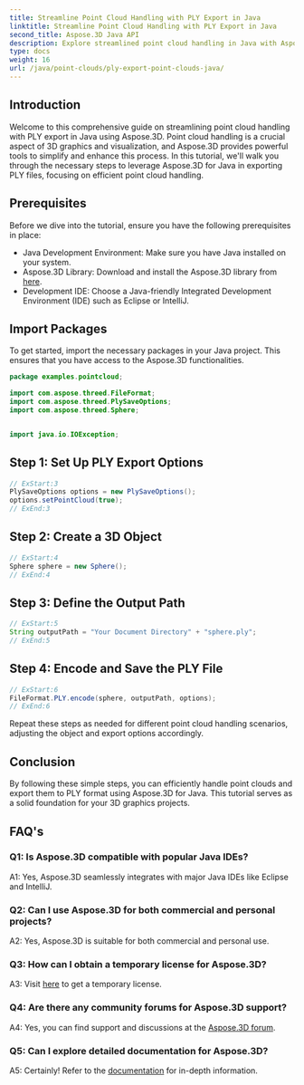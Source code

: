 ```yaml
---
title: Streamline Point Cloud Handling with PLY Export in Java
linktitle: Streamline Point Cloud Handling with PLY Export in Java
second_title: Aspose.3D Java API
description: Explore streamlined point cloud handling in Java with Aspose.3D. Learn to export PLY files effortlessly. Boost your 3D graphics projects with our step-by-step guide.
type: docs
weight: 16
url: /java/point-clouds/ply-export-point-clouds-java/
---
```

## Introduction

Welcome to this comprehensive guide on streamlining point cloud handling with PLY export in Java using Aspose.3D. Point cloud handling is a crucial aspect of 3D graphics and visualization, and Aspose.3D provides powerful tools to simplify and enhance this process. In this tutorial, we'll walk you through the necessary steps to leverage Aspose.3D for Java in exporting PLY files, focusing on efficient point cloud handling.

## Prerequisites

Before we dive into the tutorial, ensure you have the following prerequisites in place:

- Java Development Environment: Make sure you have Java installed on your system.
- Aspose.3D Library: Download and install the Aspose.3D library from [here](https://releases.aspose.com/3d/java/).
- Development IDE: Choose a Java-friendly Integrated Development Environment (IDE) such as Eclipse or IntelliJ.

## Import Packages

To get started, import the necessary packages in your Java project. This ensures that you have access to the Aspose.3D functionalities.

```java
package examples.pointcloud;

import com.aspose.threed.FileFormat;
import com.aspose.threed.PlySaveOptions;
import com.aspose.threed.Sphere;


import java.io.IOException;
```

## Step 1: Set Up PLY Export Options

```java
// ExStart:3
PlySaveOptions options = new PlySaveOptions();
options.setPointCloud(true);
// ExEnd:3
```

## Step 2: Create a 3D Object

```java
// ExStart:4
Sphere sphere = new Sphere();
// ExEnd:4
```

## Step 3: Define the Output Path

```java
// ExStart:5
String outputPath = "Your Document Directory" + "sphere.ply";
// ExEnd:5
```

## Step 4: Encode and Save the PLY File

```java
// ExStart:6
FileFormat.PLY.encode(sphere, outputPath, options);
// ExEnd:6
```

Repeat these steps as needed for different point cloud handling scenarios, adjusting the object and export options accordingly.

## Conclusion

By following these simple steps, you can efficiently handle point clouds and export them to PLY format using Aspose.3D for Java. This tutorial serves as a solid foundation for your 3D graphics projects.

## FAQ's

### Q1: Is Aspose.3D compatible with popular Java IDEs?

A1: Yes, Aspose.3D seamlessly integrates with major Java IDEs like Eclipse and IntelliJ.

### Q2: Can I use Aspose.3D for both commercial and personal projects?

A2: Yes, Aspose.3D is suitable for both commercial and personal use.

### Q3: How can I obtain a temporary license for Aspose.3D?

A3: Visit [here](https://purchase.aspose.com/temporary-license/) to get a temporary license.

### Q4: Are there any community forums for Aspose.3D support?

A4: Yes, you can find support and discussions at the [Aspose.3D forum](https://forum.aspose.com/c/3d/18).

### Q5: Can I explore detailed documentation for Aspose.3D?

A5: Certainly! Refer to the [documentation](https://reference.aspose.com/3d/java/) for in-depth information.
